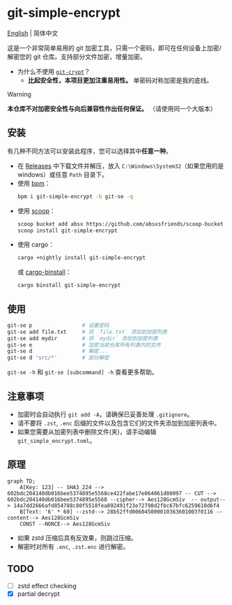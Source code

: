 # git-simple-encrypt

[English](../README.md) | 简体中文

这是一个非常简单易用的 git 加密工具，只需一个密码，即可在任何设备上加密/解密您的 git 仓库。支持部分文件加密，增量加密。

- 为什么不使用 [`git-crypt`](https://github.com/AGWA/git-crypt)？
  - **比起安全性，本项目更加注重易用性。** 单密码对称加密是我的底线。

> [!WARNING]  
> **本仓库不对加密安全性与向后兼容性作出任何保证。** （请使用同一个大版本）

## 安装

有几种不同方法可以安装此程序，您可以选择其中**任意一种**。

- 在 [Releases](https://github.com/lxl66566/git-simple-encrypt/releases) 中下载文件并解压，放入 `C:\Windows\System32`（如果您用的是 windows）或任意 `Path` 目录下。
- 使用 [bpm](https://github.com/lxl66566/bpm)：
  ```sh
  bpm i git-simple-encrypt -b git-se -q
  ```
- 使用 [scoop](https://scoop.sh/)：
  ```sh
  scoop bucket add absx https://github.com/absxsfriends/scoop-bucket
  scoop install git-simple-encrypt
  ```
- 使用 cargo：
  ```sh
  cargo +nightly install git-simple-encrypt
  ```
  或 [cargo-binstall](https://github.com/cargo-bins/cargo-binstall)：
  ```sh
  cargo binstall git-simple-encrypt
  ```

## 使用

```sh
git-se p                # 设置密码
git-se add file.txt     # 将 `file.txt` 添加到加密列表
git-se add mydir        # 将 `mydir` 添加到加密列表
git-se e                # 加密当前仓库所有列表内的文件
git-se d                # 解密...
git-se d 'src/*'        # 部分解密
```

`git-se -h` 和 `git-se [subcommand] -h` 查看更多帮助。

## 注意事项

- 加密时会自动执行 `git add -A`，请确保已妥善处理 `.gitignore`。
- 请不要将 `.zst`, `.enc` 后缀的文件以及包含它们的文件夹添加到加密列表中。
- 如果您需要从加密列表中删除文件(夹)，请手动编辑 `git_simple_encrypt.toml`。

## 原理

```mermaid
graph TD;
    A[Key: 123] -- SHA3_224 --> 602bdc204140db016bee5374895e5568ce422fabe17e064061d80097 -- CUT --> 602bdc204140db016bee5374895e5568 --cipher--> Aes128GcmSiv  -- output--> 14a7dd2666afd854788c80f5518fea892491f23e72798d2fbc67bfc6259610d6f4
    B[Text: '6' * 60] --zstd--> 28b52ffd006045000010363601003f0116 --content--> Aes128GcmSiv
    CONST --NONCE--> Aes128GcmSiv
```

- 如果 zstd 压缩后具有反效果，则跳过压缩。
- 解密时对所有 `.enc`, `.zst.enc` 进行解密。

## TODO

- [ ] zstd effect checking
- [x] partial decrypt
